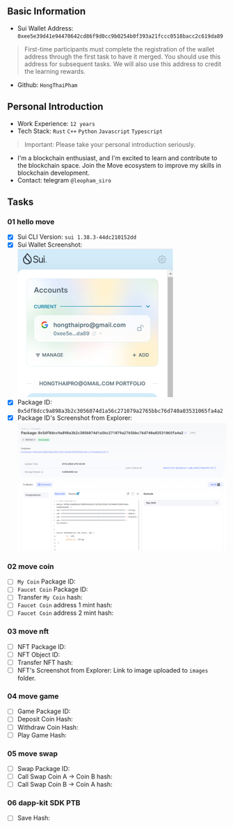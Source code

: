 ## Basic Information
- Sui Wallet Address: `0xee5e39d41e94470642cd86f9d0cc9b0254b0f393a21fccc0518bacc2c619da89`
> First-time participants must complete the registration of the wallet address through the first task to have it merged. You should use this address for subsequent tasks. We will also use this address to credit the learning rewards.
- Github: `HongThaiPham`

## Personal Introduction
- Work Experience: `12 years`
- Tech Stack: `Rust` `C++` `Python` `Javascript` `Typescript`
> Important: Please take your personal introduction seriously.
- I'm a blockchain enthusiast, and I'm excited to learn and contribute to the blockchain space. Join the Move ecosystem to improve my skills in blockchain development.
- Contact: telegram `@leopham_siro`

## Tasks

### 01 hello move
- [x] Sui CLI Version: `sui 1.38.3-44dc210152dd`
- [x] Sui Wallet Screenshot: ![](./images/sui-wallet.png)
- [x] Package ID: `0x5df8dcc9a898a3b2c3056074d1a56c271079a2765bbc76d740a03531065fa4a2`
- [x] Package ID's Screenshot from Explorer: ![](./images/package-id.png)

### 02 move coin
- [ ] `My Coin` Package ID:
- [ ] `Faucet Coin` Package ID:
- [ ] Transfer `My Coin` hash:
- [ ] `Faucet Coin` address 1 mint hash:
- [ ] `Faucet Coin` address 2 mint hash:

### 03 move nft
- [ ] NFT Package ID:
- [ ] NFT Object ID:
- [ ] Transfer NFT hash:
- [ ] NFT's Screenshot from Explorer: Link to image uploaded to `images` folder.

### 04 move game
- [ ] Game Package ID:
- [ ] Deposit Coin Hash:
- [ ] Withdraw Coin Hash:
- [ ] Play Game Hash:

### 05 move swap
- [ ] Swap Package ID:
- [ ] Call Swap Coin A -> Coin B hash:
- [ ] Call Swap Coin B -> Coin A hash:

### 06 dapp-kit SDK PTB
- [ ] Save Hash:
